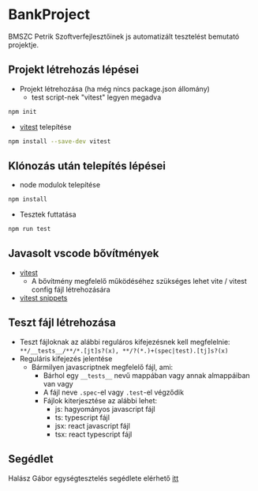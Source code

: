 # BankProject

BMSZC Petrik Szoftverfejlesztőinek js automatizált tesztelést bemutató projektje.

## Projekt létrehozás lépései

- Projekt létrehozása (ha még nincs package.json állomány)
    - test script-nek "vitest" legyen megadva

```sh
npm init
```

- [vitest](https://vitest.dev/) telepítése

```sh
npm install --save-dev vitest
```

## Klónozás után telepítés lépései

- node modulok telepítése

```sh
npm install
```

- Tesztek futtatása

```sh
npm run test
```

## Javasolt vscode bővítmények

- [vitest](https://marketplace.visualstudio.com/items?itemName=vitest.explorer)
    - A bővítmény megfelelő működéséhez szükséges lehet vite / vitest config fájl létrehozására
- [vitest snippets](https://marketplace.visualstudio.com/items?itemName=deinsoftware.vitest-snippets)

## Teszt fájl létrehozása

- Teszt fájloknak az alábbi reguláros kifejezésnek kell megfelelnie: `**/__tests__/**/*.[jt]s?(x), **/?(*.)+(spec|test).[tj]s?(x)`
- Reguláris kifejezés jelentése
    - Bármilyen javascriptnek megfelelő fájl, ami:
        - Bárhol egy `__tests__` nevű mappában vagy annak almappáiban van vagy
        - A fájl neve `.spec`-el vagy `.test`-el végződik
        - Fájlok kiterjesztése az alábbi lehet:
            - js: hagyományos javascript fájl
            - ts: typescript fájl
            - jsx: react javascript fájl
            - tsx: react typescript fájl

## Segédlet

Halász Gábor egységtesztelés segédlete elérhető [itt](https://segedletek.level14.hu/2019/03/02/nunit.html)
